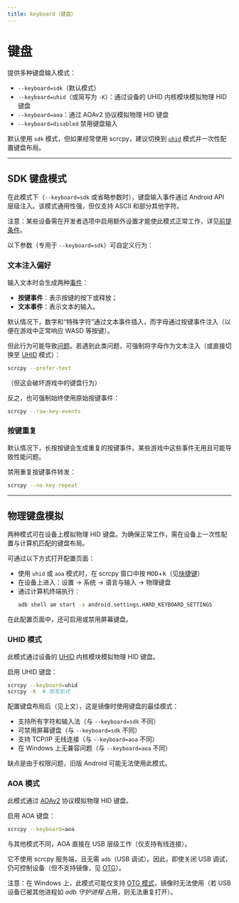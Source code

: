 ```yaml
---
title: keyboard（键盘）
---
```


# 键盘

提供多种键盘输入模式：

- `--keyboard=sdk`（默认模式）
- `--keyboard=uhid`（或简写为 `-K`）：通过设备的 UHID 内核模块模拟物理 HID 键盘
- `--keyboard=aoa`：通过 AOAv2 协议模拟物理 HID 键盘
- `--keyboard=disabled` 禁用键盘输入

默认使用 `sdk` 模式，但如果经常使用 scrcpy，建议切换到 [`uhid`](#uhid) 模式并一次性配置键盘布局。

---

## SDK 键盘模式

在此模式下（`--keyboard=sdk` 或省略参数时），键盘输入事件通过 Android API 层级注入。该模式通用性强，但仅支持 ASCII 和部分其他字符。

注意：某些设备需在开发者选项中启用额外设置才能使此模式正常工作，详见[前提条件](/reference/scrcpy/#prerequisites)。

以下参数（专用于 `--keyboard=sdk`）可自定义行为：

### 文本注入偏好

输入文本时会生成两种[事件][textevents]：
- **按键事件**：表示按键的按下或释放；
- **文本事件**：表示文本的输入。

默认情况下，数字和“特殊字符”通过文本事件插入，而字母通过按键事件注入（以便在游戏中正常响应 WASD 等按键）。

但此行为可能导致[问题][prefertext]。若遇到此类问题，可强制将字母作为文本注入（或直接切换至 [UHID](#uhid) 模式）：

```bash
scrcpy --prefer-text
```

（但这会破坏游戏中的键盘行为）

反之，也可强制始终使用原始按键事件：

```bash
scrcpy --raw-key-events
```

[textevents]: https://blog.rom1v.com/2018/03/introducing-scrcpy/#handle-text-input  
[prefertext]: https://github.com/Genymobile/scrcpy/issues/650#issuecomment-512945343  

### 按键重复

默认情况下，长按按键会生成重复的按键事件。某些游戏中这些事件无用且可能导致性能问题。

禁用重复按键事件转发：

```bash
scrcpy --no-key-repeat
```

---

## 物理键盘模拟

两种模式可在设备上模拟物理 HID 键盘。为确保正常工作，需在设备上一次性配置与计算机匹配的键盘布局。

可通过以下方式打开配置页面：
- 使用 `uhid` 或 `aoa` 模式时，在 scrcpy 窗口中按 <kbd>MOD</kbd>+<kbd>k</kbd>（见[快捷键](/zhHans/reference/scrcpy/shortcuts)）
- 在设备上进入：设置 → 系统 → 语言与输入 → 物理键盘
- 通过计算机终端执行：  
  ```bash  
  adb shell am start -a android.settings.HARD_KEYBOARD_SETTINGS  
  ```

在此配置页面中，还可启用或禁用屏幕键盘。

### UHID 模式

此模式通过设备的 [UHID] 内核模块模拟物理 HID 键盘。

[UHID]: https://kernel.org/doc/Documentation/hid/uhid.txt  

启用 UHID 键盘：

```bash
scrcpy --keyboard=uhid
scrcpy -K  # 简写形式
```

配置键盘布局后（见上文），这是镜像时使用键盘的最佳模式：
- 支持所有字符和输入法（与 `--keyboard=sdk` 不同）
- 可禁用屏幕键盘（与 `--keyboard=sdk` 不同）
- 支持 TCP/IP 无线连接（与 `--keyboard=aoa` 不同）
- 在 Windows 上无兼容问题（与 `--keyboard=aoa` 不同）

缺点是由于权限问题，旧版 Android 可能无法使用此模式。

### AOA 模式

此模式通过 [AOAv2] 协议模拟物理 HID 键盘。

[AOAv2]: https://source.android.com/devices/accessories/aoa2#hid-support  

启用 AOA 键盘：

```bash
scrcpy --keyboard=aoa
```

与其他模式不同，AOA 直接在 USB 层级工作（仅支持有线连接）。

它不使用 scrcpy 服务端，且无需 `adb`（USB 调试）。因此，即使关闭 USB 调试，仍可控制设备（但不支持镜像，见 [OTG](/zhHans/reference/scrcpy/otg)）。

注意：在 Windows 上，此模式可能仅支持 [OTG 模式](/zhHans/reference/scrcpy/otg)，镜像时无法使用（若 USB 设备已被其他进程如 _adb 守护进程_ 占用，则无法重复打开）。